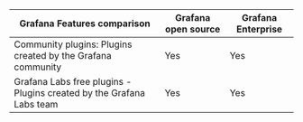 | Grafana Features comparison             | Grafana open source | Grafana Enterprise |
|-----------------------------------------|---------------------|--------------------|
| Community plugins: Plugins created by the Grafana community | Yes | Yes |
|Grafana Labs free plugins - Plugins created by the Grafana Labs team | Yes | Yes |
